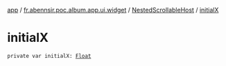 [app](../../index.md) / [fr.abennsir.poc.album.app.ui.widget](../index.md) / [NestedScrollableHost](index.md) / [initialX](./initial-x.md)

# initialX

`private var initialX: `[`Float`](https://kotlinlang.org/api/latest/jvm/stdlib/kotlin/-float/index.html)
